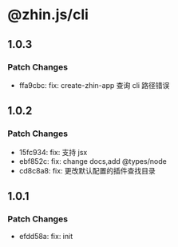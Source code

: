 # @zhin.js/cli

## 1.0.3

### Patch Changes

- ffa9cbc: fix: create-zhin-app 查询 cli 路径错误

## 1.0.2

### Patch Changes

- 15fc934: fix: 支持 jsx
- ebf852c: fix: change docs,add @types/node
- cd8c8a8: fix: 更改默认配置的插件查找目录

## 1.0.1

### Patch Changes

- efdd58a: fix: init
